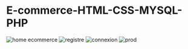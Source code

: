 # E-commerce-HTML-CSS-MYSQL-PHP
![home ecommerce](https://user-images.githubusercontent.com/38477281/143477271-0487e550-9e80-45f8-bbab-eb6ddae8348e.JPG)
![registre](https://user-images.githubusercontent.com/38477281/143477444-3a83a373-7bc0-4fbe-92f8-1b43a278906a.JPG)
![connexion](https://user-images.githubusercontent.com/38477281/143477454-3bcd0351-e7d6-42c4-8f6b-b5993cac9134.JPG)
![prod](https://user-images.githubusercontent.com/38477281/143477807-4b60db03-ebeb-4b89-85ae-836f74aaa968.JPG)
